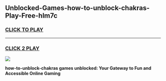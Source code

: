 
## Unblocked-Games-how-to-unblock-chakras-Play-Free-hlm7c
<h3>
<a href="https://premium76.site?title=how-to-unblock-chakras&ref=23A">CLICK TO PLAY</a></h3>
<hr>

<h3>
<a href="https://premium76.site?title=how-to-unblock-chakras&ref=23A">CLICK 2 PLAY</a>
  
</h3>

<a href="https://premium76.site?title=how-to-unblock-chakras&ref=23A"><img src="https://clearcache.store/games.png"></a>


**how-to-unblock-chakras games unblocked: Your Gateway to Fun and Accessible Online Gaming**
